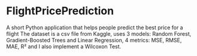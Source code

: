 # FlightPricePrediction
A short Python application that helps people predict the best price for a flight
The dataset is a csv file from Kaggle, uses 3 models: Random Forest, Gradient-Boosted Trees and Linear Regression, 4 metrics: MSE, RMSE, MAE, R² and I also implement a Wilcoxon Test.




